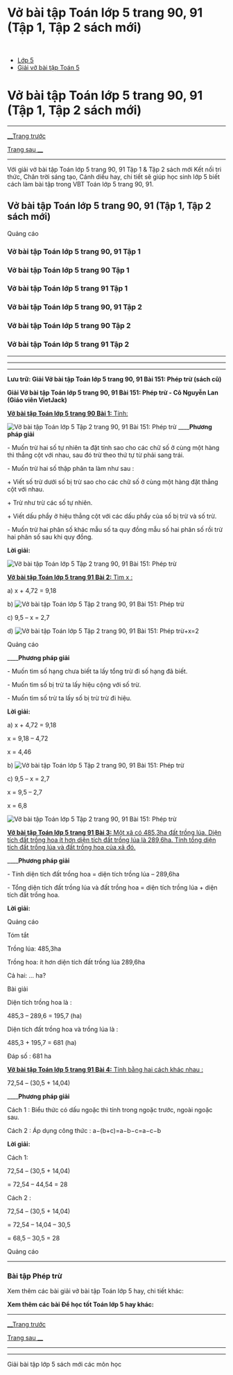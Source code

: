 # Vở bài tập Toán lớp 5 trang 90, 91 (Tập 1, Tập 2 sách mới)

﻿

  * [Lớp 5](https://vietjack.com/series/lop-5.jsp)
  * [Giải vở bài tập Toán 5](https://vietjack.com/giai-vo-bai-tap-toan-5/index.jsp)



# Vở bài tập Toán lớp 5 trang 90, 91 (Tập 1, Tập 2 sách mới)

* * *

[__Trang trước](https://vietjack.com/giai-vo-bai-tap-toan-5/bai-150-phep-cong.jsp)

[Trang sau __](https://vietjack.com/giai-vo-bai-tap-toan-5/bai-152-luyen-tap.jsp)

* * *

Với giải vở bài tập Toán lớp 5 trang 90, 91 Tập 1 & Tập 2 sách mới Kết nối tri thức, Chân trời sáng tạo, Cánh diều hay, chi tiết sẽ giúp học sinh lớp 5 biết cách làm bài tập trong VBT Toán lớp 5 trang 90, 91.

## Vở bài tập Toán lớp 5 trang 90, 91 (Tập 1, Tập 2 sách mới)

Quảng cáo

### Vở bài tập Toán lớp 5 trang 90, 91 Tập 1

### Vở bài tập Toán lớp 5 trang 90 Tập 1

### Vở bài tập Toán lớp 5 trang 91 Tập 1

### Vở bài tập Toán lớp 5 trang 90, 91 Tập 2

### Vở bài tập Toán lớp 5 trang 90 Tập 2

### Vở bài tập Toán lớp 5 trang 91 Tập 2

* * *

* * *

* * *

**Lưu trữ: Giải Vở bài tập Toán lớp 5 trang 90, 91 Bài 151: Phép trừ (sách cũ)**

**Giải Vở bài tập Toán lớp 5 trang 90, 91 Bài 151: Phép trừ - Cô Nguyễn Lan (Giáo viên VietJack)**

[**Vở bài tập Toán lớp 5 trang 90 Bài 1:** Tính: ](https://vietjack.com/giai-vo-bai-tap-toan-5/bai-1-trang-90-vbt-toan-5-tap-2.jsp)

![Vở bài tập Toán lớp 5 Tập 2 trang 90, 91 Bài 151: Phép trừ](https://vietjack.com/giai-vo-bai-tap-toan-5/images/bai-1-trang-90-vbt-toan-5-tap-2.PNG) ____**Phương pháp giải**

\- Muốn trừ hai số tự nhiên ta đặt tính sao cho các chữ số ở cùng một hàng thì thẳng cột với nhau, sau đó trừ theo thứ tự từ phải sang trái.

\- Muốn trừ hai số thập phân ta làm như sau :

\+ Viết số trừ dưới số bị trừ sao cho các chữ số ở cùng một hàng đặt thẳng cột với nhau.

\+ Trừ như trừ các số tự nhiên.

\+ Viết dấu phẩy ở hiệu thẳng cột với các dấu phẩy của số bị trừ và số trừ.

\- Muốn trừ hai phân số khác mẫu số ta quy đồng mẫu số hai phân số rồi trừ hai phân số sau khi quy đồng.

**Lời giải:**

![Vở bài tập Toán lớp 5 Tập 2 trang 90, 91 Bài 151: Phép trừ](https://vietjack.com/giai-vo-bai-tap-toan-5/images/bai-1-trang-90-vbt-toan-5-tap-2-1.PNG)

[**Vở bài tập Toán lớp 5 trang 91 Bài 2:** Tìm x : ](https://vietjack.com/giai-vo-bai-tap-toan-5/bai-2-trang-91-vbt-toan-5-tap-2.jsp)

a) x + 4,72 = 9,18

b) ![Vở bài tập Toán lớp 5 Tập 2 trang 90, 91 Bài 151: Phép trừ](https://vietjack.com/giai-vo-bai-tap-toan-5/images/bai-2-trang-91-vbt-toan-5-tap-2-2.PNG)

c) 9,5 – x = 2,7

d) ![Vở bài tập Toán lớp 5 Tập 2 trang 90, 91 Bài 151: Phép trừ](https://vietjack.com/giai-vo-bai-tap-toan-5/images/bai-2-trang-91-vbt-toan-5-tap-2.PNG)+x=2

Quảng cáo

____**Phương pháp giải**

\- Muốn tìm số hạng chưa biết ta lấy tổng trừ đi số hạng đã biết.

\- Muốn tìm số bị trừ ta lấy hiệu cộng với số trừ.

\- Muốn tìm số trừ ta lấy số bị trừ trừ đi hiệu.

**Lời giải:**

a) x + 4,72 = 9,18

x = 9,18 – 4,72

x = 4,46

b) ![Vở bài tập Toán lớp 5 Tập 2 trang 90, 91 Bài 151: Phép trừ](https://vietjack.com/giai-vo-bai-tap-toan-5/images/bai-2-trang-91-vbt-toan-5-tap-2-3.PNG)

c) 9,5 – x = 2,7

x = 9,5 – 2,7

x = 6,8

![Vở bài tập Toán lớp 5 Tập 2 trang 90, 91 Bài 151: Phép trừ](https://vietjack.com/giai-vo-bai-tap-toan-5/images/bai-2-trang-91-vbt-toan-5-tap-2-1.PNG)

[**Vở bài tập Toán lớp 5 trang 91 Bài 3:** Một xã có 485,3ha đất trồng lúa. Diện tích đất trồng hoa ít hơn diện tích đất trồng lúa là 289,6ha. Tính tổng diện tích đất trồng lúa và đất trồng hoa của xã đó.](https://vietjack.com/giai-vo-bai-tap-toan-5/bai-3-trang-91-vbt-toan-5-tap-2.jsp)

____**Phương pháp giải**

\- Tính diện tích đất trồng hoa = diện tích trồng lúa – 289,6ha

\- Tổng diện tích đất trồng lúa và đất trồng hoa = diện tích trồng lúa + diện tích đất trồng hoa.

**Lời giải:**

Quảng cáo

Tóm tắt

Trồng lúa: 485,3ha

Trồng hoa: ít hơn diện tích đất trồng lúa 289,6ha

Cả hai: ... ha?

Bài giải

Diện tích trồng hoa là :

485,3 – 289,6 = 195,7 (ha)

Diện tích đất trồng hoa và trồng lúa là :

485,3 + 195,7 = 681 (ha)

Đáp số : 681 ha

[**Vở bài tập Toán lớp 5 trang 91 Bài 4:** Tính bằng hai cách khác nhau : ](https://vietjack.com/giai-vo-bai-tap-toan-5/bai-4-trang-91-vbt-toan-5-tap-2.jsp)

72,54 – (30,5 + 14,04)

____**Phương pháp giải**

Cách 1 : Biểu thức có dấu ngoặc thì tính trong ngoặc trước, ngoài ngoặc sau.

Cách 2 : Áp dụng công thức : a−(b+c)=a−b−c=a−c−b

**Lời giải:**

Cách 1:

72,54 – (30,5 + 14,04) 

= 72,54 – 44,54 = 28

Cách 2 :

72,54 – (30,5 + 14,04) 

= 72,54 – 14,04 – 30,5 

= 68,5 – 30,5 = 28

Quảng cáo

* * *

### **Bài tập Phép trừ**

Xem thêm các bài giải vở bài tập Toán lớp 5 hay, chi tiết khác:

**Xem thêm các bài Để học tốt Toán lớp 5 hay khác:**

* * *

[__Trang trước](https://vietjack.com/giai-vo-bai-tap-toan-5/bai-150-phep-cong.jsp)

[Trang sau __](https://vietjack.com/giai-vo-bai-tap-toan-5/bai-152-luyen-tap.jsp)

* * *

* * *

Giải bài tập lớp 5 sách mới các môn học
